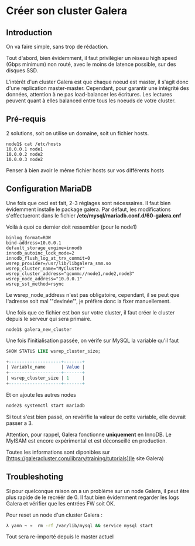 # Créer son cluster Galera

## Introduction

On va faire simple, sans trop de rédaction.

Tout d'abord, bien évidemment, il faut privilégier un réseau high speed
(Gbps minimum) non routé, avec le moins de latence possible, sur des
disques SSD.

L'intérêt d'un cluster Galera est que chaque noeud est master, il
s'agit donc d'une replication master-master. Cependant, pour garantir
une intégrité des données, attention à ne pas load-balancer les
écritures. Les lectures peuvent quant à elles balanced entre tous les
noeuds de votre cluster.

## Pré-requis

2 solutions, soit on utilise un domaine, soit un fichier hosts.

    node1$ cat /etc/hosts
    10.0.0.1 node1
    10.0.0.2 node2
    10.0.0.3 node2

Penser à bien avoir le même fichier hosts sur vos différents hosts

## Configuration MariaDB

Une fois que ceci est fait, 2-3 réglages sont nécessaires. Il faut bien
évidemment installe le package galera. Par défaut, les modifications
s'effectueront dans le fichier
**/etc/mysql/mariadb.conf.d/60-galera.cnf**

Voilà à quoi ce dernier doit ressembler (pour le node1)

    binlog_format=ROW
    bind-address=10.0.0.1
    default_storage_engine=innodb
    innodb_autoinc_lock_mode=2
    innodb_flush_log_at_trx_commit=0
    wsrep_provider=/usr/lib/libgalera_smm.so
    wsrep_cluster_name="MyCluster"
    wsrep_cluster_address="gcomm://node1,node2,node3"
    wsrep_node_address="10.0.0.1"
    wsrep_sst_method=rsync

Le wsrep_node_address n'est pas obligatoire, cependant, il se peut que
l'adresse soit mal '"devinée'", je préfère donc la fixer manuellement.

Une fois que ce fichier est bon sur votre cluster, il faut créer le
cluster depuis le serveur qui sera primaire.

    node1$ galera_new_cluster

Une fois l'initialisation passée, on vérife sur MySQL la variable
qu'il faut

```sql
SHOW STATUS LIKE wsrep_cluster_size;

+--------------------+-------+
| Variable_name      | Value |
+--------------------+-------+
| wsrep_cluster_size | 1     |
+--------------------+-------+
```

Et on ajoute les autres nodes

```bash
node2$ systemctl start mariadb
```

Si tout s'est bien passé, on revérifie la valeur de cette variable,
elle devrait passer a 3.

Attention, pour rappel, Galera fonctionne **uniquement** en InnoDB. Le
MyISAM est encore expérimental et est déconseillé en production.

Toutes les informations sont diponibles sur
[https://galeracluster.com/library/training/tutorials](le site Galera)

## Troubleshoting

Si pour quelconque raison on a un problème sur un node Galera, il peut
être plus rapide de le recréér de 0. Il faut bien évidemment regarder
les logs Galera et vérifier que les entrées FW soit OK.

Pour reset un node d'un cluster Galera :

```bash
λ yann ~ →  rm -rf /var/lib/mysql && service mysql start
```

Tout sera re-importé depuis le master actuel
